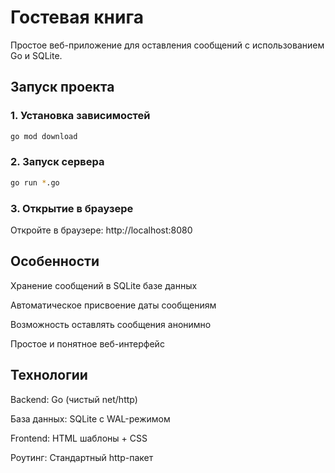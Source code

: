 # Гостевая книга

Простое веб-приложение для оставления сообщений с использованием Go и SQLite.

##  Запуск проекта

### 1. Установка зависимостей
```bash
go mod download
```
### 2. Запуск сервера
```bash
go run *.go
```
### 3. Открытие в браузере
Откройте в браузере:
http://localhost:8080

##  Особенности
Хранение сообщений в SQLite базе данных

Автоматическое присвоение даты сообщениям

Возможность оставлять сообщения анонимно

Простое и понятное веб-интерфейс

## Технологии
Backend: Go (чистый net/http)

База данных: SQLite с WAL-режимом

Frontend: HTML шаблоны + CSS

Роутинг: Стандартный http-пакет
